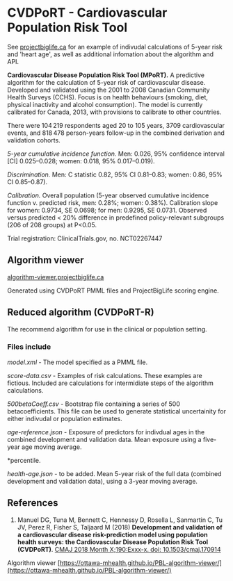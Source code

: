# CVDPoRT - Cardiovascular Population Risk Tool

See [projectbiglife.ca](https://www.projectbiglife.ca) for an example of indivudal calculations of 5-year risk and 'heart age', as well as additional infomation about the algorithm and API.  

**Cardiovascular Disease Population Risk Tool (MPoRT).** A predictive algorithm for the calculation of 5-year risk of cardiovascular disease. Developed and validated using the 2001 to 2008 Canadian Community Health Surveys (CCHS).  Focus is on health behaviours (smoking, diet, physical inactivity and alcohol consumption). The model is currently calibrated for Canada, 2013, with provisions to calibrate to other countries.

There were 104 219 respondents aged 20 to 105 years, 3709 cardiovascular events, and 818 478 person-years follow-up in the combined derivation and validation cohorts.

*5-year cumulative incidence function.*
Men: 0.026, 95% confidence interval [CI] 0.025–0.028; women: 0.018, 95% 0.017–0.019).

*Discrimination.* Men: C statistic 0.82, 95% CI 0.81–0.83; women: 0.86, 95% CI 0.85–0.87).

*Calibration.* Overall population (5-year observed cumulative incidence function v. predicted risk, men: 0.28%; women: 0.38%). Calibration slope for women: 0.9734, SE 0.0698; for men: 0.9295, SE 0.0731. Observed versus predicted < 20% difference in predefined policy-relevant subgroups (206 of 208 groups) at P<0.05.

Trial registration: ClinicalTrials.gov, no. NCT02267447

## Algorithm viewer

[algorithm-viewer.projectbiglife.ca](http://algorithm-viewer.projectbiglife.ca)

Generated using CVDPoRT PMML files and ProjectBigLife scoring engine.

## Reduced algorithm (CVDPoRT-R)

The recommend algorithm for use in the clinical or population setting.

### Files include

*model.xml* - The model specified as a PMML file.

*score-data.csv* - Examples of risk calculations. These examples are fictious. Included are calculations for intermidiate steps of the algorithm calculations.

*500betaCoeff.csv* - Bootstrap file containing a series of 500 betacoefficients. This file can be used to generate statistical uncertainity for either indivudal or population estimates.

*age-reference.json* - Exposure of predictors for indivdual ages in the combined development and validation data. Mean exposure using a five-year age moving average.

*percentile.

*health-age.json* - to be added. Mean 5-year risk of the full data (combined development and validation data), using a 3-year moving average.

## References

1. Manuel DG, Tuna M, Bennett C,  Hennessy D, Rosella L, Sanmartin C, Tu JV, Perez R, Fisher S, Taljaard M (2018) **Development and validation of a cardiovascular disease risk-prediction model using population health surveys: the Cardiovascular Disease Population Risk Tool (CVDPoRT)**. [CMAJ 2018 Month X;190:Exxx-x. doi: 10.1503/cmaj.170914](http://,,,)

Algorithm viewer [https://ottawa-mhealth.github.io/PBL-algorithm-viewer/](https://ottawa-mhealth.github.io/PBL-algorithm-viewer/)